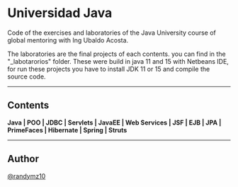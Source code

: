 # Universidad Java

Code of the exercises and laboratories of the Java University course of global mentoring with Ing Ubaldo Acosta.

The laboratories are the final projects of each contents. you can find in the "_labotarorios" folder. These were build in java 11 and 15 with Netbeans IDE, for run these projects you have to install JDK 11 or 15 and compile the source code.

---
## Contents

**Java | POO | JDBC | Servlets | JavaEE | Web Services | JSF | EJB | JPA | PrimeFaces | Hibernate | Spring | Struts**

---
## Author
[@randymz10](https://github.com/randymz10)


